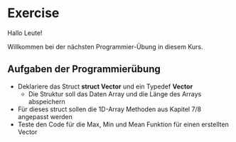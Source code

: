 # Exercise

Hallo Leute!

Willkommen bei der nächsten Programmier-Übung in diesem Kurs.

## Aufgaben der Programmierübung

- Deklariere das Struct **struct Vector** und ein Typedef **Vector**
  - Die Struktur soll das Daten Array und die Länge des Arrays abspeichern
- Für dieses struct sollen die 1D-Array Methoden aus Kapitel 7/8 angepasst werden
- Teste den Code für die Max, Min und Mean Funktion für einen erstellten Vector
